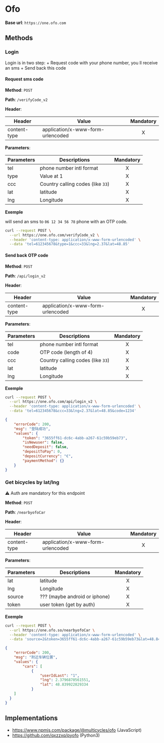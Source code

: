 # Ofo

**Base url**: `https://one.ofo.com`

## Methods

### Login

Login is in two step: + Request code with your phone number, you ll receive an sms + Send back this code

#### Request sms code

**Method**: `POST`

**Path**: `/verifyCode_v2`

**Header**:

| Header       | Value                             | Mandatory |
| ------------ | --------------------------------- | :-------: |
| content-type | application/x-www-form-urlencoded |     X     |

**Parameters**:

| Parameters | Descriptions             | Mandatory |
| ---------- | ------------------------ | :-------: |
| tel        | phone number intl format |     X     |
| type       | Value at 1               |     X     |
| ccc        | Country calling codes (like `33`) |     X     |
| lat        | latitude                 |     X     |
| lng        | Longitude                |     X     |

**Exemple**

will send an sms to `06 12 34 56 78` phone with an OTP code.

```bash
curl --request POST \
  --url https://one.ofo.com/verifyCode_v2 \
  --header 'content-type: application/x-www-form-urlencoded' \
  --data 'tel=612345678&type=1&ccc=33&lng=2.37&lat=48.85'
```

#### Send back OTP code

**Method**: `POST`

**Path**: `/api/login_v2`

**Header**:

| Header       | Value                             | Mandatory |
| ------------ | --------------------------------- | :-------: |
| content-type | application/x-www-form-urlencoded |     X     |

**Parameters**:

| Parameters | Descriptions             | Mandatory |
| ---------- | ------------------------ | :-------: |
| tel        | phone number intl format |     X     |
| code       | OTP code (length of 4)   |     X     |
| ccc        | Country calling codes (like `33`) |     X     |
| lat        | latitude                 |     X     |
| lng        | Longitude                |     X     |

**Exemple**

```bash
curl --request POST \
  --url https://one.ofo.com/api/login_v2 \
  --header 'content-type: application/x-www-form-urlencoded' \
  --data 'tel=612345678&ccc=33&lng=2.37&lat=48.85&code=1234'
```

```JSON
{
	"errorCode": 200,
	"msg": "登陆成功",
	"values": {
		"token": "3655ff61-dc6c-4abb-a267-61c59b59eb73",
		"isNewuser": false,
		"needDeposit": false,
		"depositToPay": 0,
		"depositCurrency": "€",
		"paymentMethod": {}
	}
}
```

### Get bicycles by lat/lng

:warning: Auth are mandatory for this endpoint

**Method**: `POST`

**Path**: `/nearbyofoCar`

**Header**:

| Header       | Value                             | Mandatory |
| ------------ | --------------------------------- | :-------: |
| content-type | application/x-www-form-urlencoded |     X     |

**Parameters**:

| Parameters | Descriptions                  | Mandatory |
| ---------- | ----------------------------- | :-------: |
| lat        | latitude                      |     X     |
| lng        | Longitude                     |     X     |
| source     | ??? (maybe android or iphone) |     X     |
| token      | user token (get by auth)      |     X     |

**Exemple**

```bash
curl --request POST \
  --url https://one.ofo.so/nearbyofoCar \
  --header 'content-type: application/x-www-form-urlencoded' \
  --data 'source=2&token=3655ff61-dc6c-4abb-a267-61c59b59eb73&lat=48.84&lng=2.38'
```

```JSON
{
	"errorCode": 200,
	"msg": "附近车辆位置",
	"values": {
		"cars": [
			{
				"userIdLast": "1",
				"lng": 2.3796870561551,
				"lat": 48.839922829334
			}
    ]
  }
}
```

## Implementations

* https://www.npmjs.com/package/@multicycles/ofo (JavaScript)
* https://github.com/qxzzxq/pyofo (Python3)
